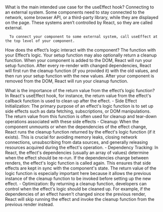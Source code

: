 What is the main intended use case for the useEffect hook?
   Connecting to an external system.
      Some components need to stay connected to the network, some browser API, or a third-party library, while they are displayed on the page. These systems aren’t controlled by React, so they are called external.

      To connect your component to some external system, call useEffect at the top level of your component.

How does the effect’s logic interact with the component?
   The function with your Effect’s logic. Your setup function may also optionally return a cleanup function. When your component is added to the DOM, React will run your setup function. After every re-render with changed dependencies, React will first run the cleanup function (if you provided it) with the old values, and then run your setup function with the new values. After your component is removed from the DOM, React will run your cleanup function.

What is the importance of the return value from the effect’s logic function?
    In React's useEffect hook, for instance, the return value from the effect's callback function is used to clean up after the effect.
     - Side Effect Initialization: The primary purpose of an effect's logic function is to set up side effects such as data fetching, subscriptions, or DOM manipulations. The return value from this function is often used for cleanup and tear-down operations associated with these side effects
     - Cleanup: When the component unmounts or when the dependencies of the effect change, React runs the cleanup function returned by the effect's logic function (if it exists). This is crucial for avoiding memory leaks, closing network connections, unsubscribing from data sources, and generally releasing resources acquired during the effect's operation.
     - Dependency Tracking: In React, the effect's dependencies (usually an array of values) determine when the effect should be re-run. If the dependencies change between renders, the effect's logic function is called again. This ensures that side effects are kept in sync with the component's state. The return value of the logic function is especially important here because it allows the previous instance of the cleanup function to be invoked before setting up the new effect.
     - Optimization: By returning a cleanup function, developers can control when the effect's logic should be cleaned up. For example, if the dependencies of an effect haven't changed since the previous render, React will skip running the effect and invoke the cleanup function from the previous render instead.